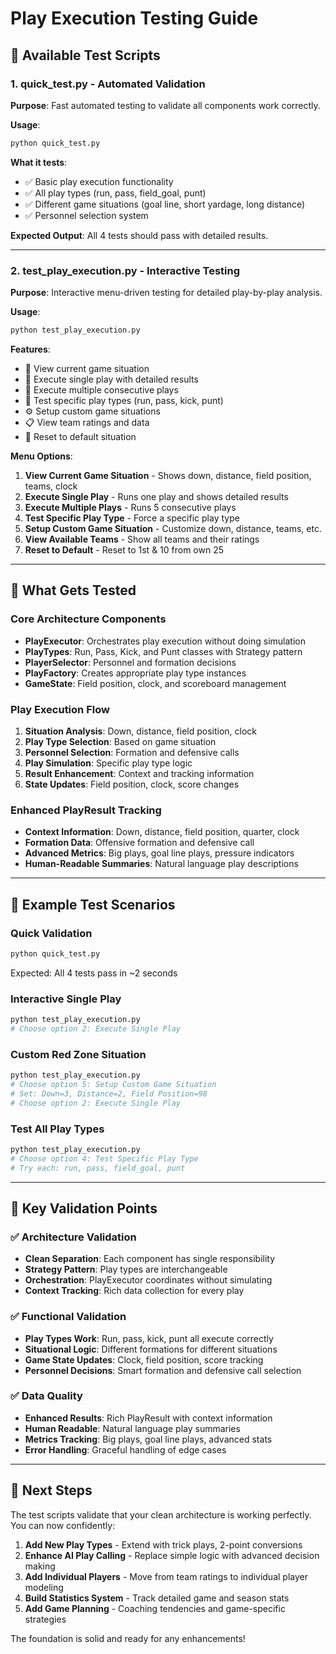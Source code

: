 # Play Execution Testing Guide

## 🏈 Available Test Scripts

### 1. **quick_test.py** - Automated Validation
**Purpose**: Fast automated testing to validate all components work correctly.

**Usage**:
```bash
python quick_test.py
```

**What it tests**:
- ✅ Basic play execution functionality
- ✅ All play types (run, pass, field_goal, punt)
- ✅ Different game situations (goal line, short yardage, long distance)
- ✅ Personnel selection system

**Expected Output**: All 4 tests should pass with detailed results.

---

### 2. **test_play_execution.py** - Interactive Testing
**Purpose**: Interactive menu-driven testing for detailed play-by-play analysis.

**Usage**:
```bash
python test_play_execution.py
```

**Features**:
- 🎯 View current game situation
- 🏈 Execute single play with detailed results
- 🔄 Execute multiple consecutive plays
- 🎲 Test specific play types (run, pass, kick, punt)
- ⚙️ Setup custom game situations
- 📋 View team ratings and data
- 🔄 Reset to default situation

**Menu Options**:
1. **View Current Game Situation** - Shows down, distance, field position, teams, clock
2. **Execute Single Play** - Runs one play and shows detailed results
3. **Execute Multiple Plays** - Runs 5 consecutive plays
4. **Test Specific Play Type** - Force a specific play type
5. **Setup Custom Game Situation** - Customize down, distance, teams, etc.
6. **View Available Teams** - Show all teams and their ratings
7. **Reset to Default** - Reset to 1st & 10 from own 25

---

## 🧪 What Gets Tested

### Core Architecture Components
- **PlayExecutor**: Orchestrates play execution without doing simulation
- **PlayTypes**: Run, Pass, Kick, and Punt classes with Strategy pattern
- **PlayerSelector**: Personnel and formation decisions
- **PlayFactory**: Creates appropriate play type instances
- **GameState**: Field position, clock, and scoreboard management

### Play Execution Flow
1. **Situation Analysis**: Down, distance, field position, clock
2. **Play Type Selection**: Based on game situation
3. **Personnel Selection**: Formation and defensive calls
4. **Play Simulation**: Specific play type logic
5. **Result Enhancement**: Context and tracking information
6. **State Updates**: Field position, clock, score changes

### Enhanced PlayResult Tracking
- **Context Information**: Down, distance, field position, quarter, clock
- **Formation Data**: Offensive formation and defensive call
- **Advanced Metrics**: Big plays, goal line plays, pressure indicators
- **Human-Readable Summaries**: Natural language play descriptions

---

## 🔧 Example Test Scenarios

### Quick Validation
```bash
python quick_test.py
```
Expected: All 4 tests pass in ~2 seconds

### Interactive Single Play
```bash
python test_play_execution.py
# Choose option 2: Execute Single Play
```

### Custom Red Zone Situation
```bash
python test_play_execution.py
# Choose option 5: Setup Custom Game Situation
# Set: Down=3, Distance=2, Field Position=98
# Choose option 2: Execute Single Play
```

### Test All Play Types
```bash
python test_play_execution.py
# Choose option 4: Test Specific Play Type
# Try each: run, pass, field_goal, punt
```

---

## 🎯 Key Validation Points

### ✅ Architecture Validation
- **Clean Separation**: Each component has single responsibility
- **Strategy Pattern**: Play types are interchangeable
- **Orchestration**: PlayExecutor coordinates without simulating
- **Context Tracking**: Rich data collection for every play

### ✅ Functional Validation  
- **Play Types Work**: Run, pass, kick, punt all execute correctly
- **Situational Logic**: Different formations for different situations
- **Game State Updates**: Clock, field position, score tracking
- **Personnel Decisions**: Smart formation and defensive call selection

### ✅ Data Quality
- **Enhanced Results**: Rich PlayResult with context information
- **Human Readable**: Natural language play summaries
- **Metrics Tracking**: Big plays, goal line plays, advanced stats
- **Error Handling**: Graceful handling of edge cases

---

## 🚀 Next Steps

The test scripts validate that your clean architecture is working perfectly. You can now confidently:

1. **Add New Play Types** - Extend with trick plays, 2-point conversions
2. **Enhance AI Play Calling** - Replace simple logic with advanced decision making
3. **Add Individual Players** - Move from team ratings to individual player modeling
4. **Build Statistics System** - Track detailed game and season stats
5. **Add Game Planning** - Coaching tendencies and game-specific strategies

The foundation is solid and ready for any enhancements!